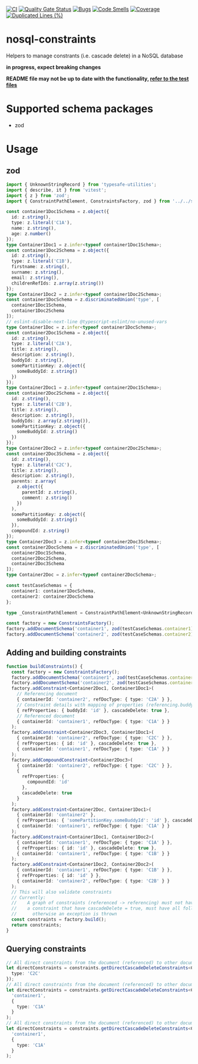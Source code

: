 [![CI](https://github.com/kt-public/nosql-constraints/actions/workflows/ci.yml/badge.svg?branch=main)](https://github.com/kt-public/nosql-constraints/actions/workflows/ci.yml)
[![Quality Gate Status](https://sonarcloud.io/api/project_badges/measure?project=kt-public_nosql-constraints&metric=alert_status)](https://sonarcloud.io/summary/new_code?id=kt-public_nosql-constraints)
[![Bugs](https://sonarcloud.io/api/project_badges/measure?project=kt-public_nosql-constraints&metric=bugs)](https://sonarcloud.io/summary/new_code?id=kt-public_nosql-constraints)
[![Code Smells](https://sonarcloud.io/api/project_badges/measure?project=kt-public_nosql-constraints&metric=code_smells)](https://sonarcloud.io/summary/new_code?id=kt-public_nosql-constraints)
[![Coverage](https://sonarcloud.io/api/project_badges/measure?project=kt-public_nosql-constraints&metric=coverage)](https://sonarcloud.io/summary/new_code?id=kt-public_nosql-constraints)
[![Duplicated Lines (%)](https://sonarcloud.io/api/project_badges/measure?project=kt-public_nosql-constraints&metric=duplicated_lines_density)](https://sonarcloud.io/summary/new_code?id=kt-public_nosql-constraints)

# nosql-constraints

Helpers to manage constrants (i.e. cascade delete) in a NoSQL database

**in progress, expect breaking changes**

**README file may not be up to date with the functionality, [refer to the test files](https://github.com/kt-public/nosql-constraints/blob/main/tests/constraints/constraints.spec.ts)**

# Supported schema packages

- zod

# Usage

## zod

```ts
import { UnknownStringRecord } from 'typesafe-utilities';
import { describe, it } from 'vitest';
import { z } from 'zod';
import { ConstraintPathElement, ConstraintsFactory, zod } from '../../src/index';

const container1Doc1Schema = z.object({
  id: z.string(),
  type: z.literal('C1A'),
  name: z.string(),
  age: z.number()
});
type Container1Doc1 = z.infer<typeof container1Doc1Schema>;
const container1Doc2Schema = z.object({
  id: z.string(),
  type: z.literal('C1B'),
  firstname: z.string(),
  surname: z.string(),
  email: z.string(),
  childrenRefIds: z.array(z.string())
});
type Container1Doc2 = z.infer<typeof container1Doc2Schema>;
const container1DocSchema = z.discriminatedUnion('type', [
  container1Doc1Schema,
  container1Doc2Schema
]);
// eslint-disable-next-line @typescript-eslint/no-unused-vars
type Container1Doc = z.infer<typeof container1DocSchema>;
const container2Doc1Schema = z.object({
  id: z.string(),
  type: z.literal('C2A'),
  title: z.string(),
  description: z.string(),
  buddyId: z.string(),
  somePartitionKey: z.object({
    someBuddyId: z.string()
  })
});
type Container2Doc1 = z.infer<typeof container2Doc1Schema>;
const container2Doc2Schema = z.object({
  id: z.string(),
  type: z.literal('C2B'),
  title: z.string(),
  description: z.string(),
  buddyIds: z.array(z.string()),
  somePartitionKey: z.object({
    someBuddyId: z.string()
  })
});
type Container2Doc2 = z.infer<typeof container2Doc2Schema>;
const container2Doc3Schema = z.object({
  id: z.string(),
  type: z.literal('C2C'),
  title: z.string(),
  description: z.string(),
  parents: z.array(
    z.object({
      parentId: z.string(),
      comment: z.string()
    })
  ),
  somePartitionKey: z.object({
    someBuddyId: z.string()
  }),
  compoundId: z.string()
});
type Container2Doc3 = z.infer<typeof container2Doc3Schema>;
const container2DocSchema = z.discriminatedUnion('type', [
  container2Doc1Schema,
  container2Doc2Schema,
  container2Doc3Schema
]);
type Container2Doc = z.infer<typeof container2DocSchema>;

const testCaseSchemas = {
  container1: container1DocSchema,
  container2: container2DocSchema
};

type _ConstraintPathElement = ConstraintPathElement<UnknownStringRecord, UnknownStringRecord>;

const factory = new ConstraintsFactory();
factory.addDocumentSchema('container1', zod(testCaseSchemas.container1));
factory.addDocumentSchema('container2', zod(testCaseSchemas.container2));
```

## Adding and building constraints

```ts
function buildConstraints() {
  const factory = new ConstraintsFactory();
  factory.addDocumentSchema('container1', zod(testCaseSchemas.container1));
  factory.addDocumentSchema('container2', zod(testCaseSchemas.container2));
  factory.addConstraint<Container2Doc1, Container1Doc1>(
    // Referencing document
    { containerId: 'container2', refDocType: { type: 'C2A' } },
    // Constraint details with mapping of properties (referencing.buddyId -> referenced.id)
    { refProperties: { buddyId: 'id' }, cascadeDelete: true },
    // Referenced document
    { containerId: 'container1', refDocType: { type: 'C1A' } }
  );
  factory.addConstraint<Container2Doc3, Container1Doc1>(
    { containerId: 'container2', refDocType: { type: 'C2C' } },
    { refProperties: { id: 'id' }, cascadeDelete: true },
    { containerId: 'container1', refDocType: { type: 'C1A' } }
  );
  factory.addCompoundConstraint<Container2Doc3>(
    { containerId: 'container2', refDocType: { type: 'C2C' } },
    {
      refProperties: {
        compoundId: 'id'
      },
      cascadeDelete: true
    }
  );
  factory.addConstraint<Container2Doc, Container1Doc1>(
    { containerId: 'container2' },
    { refProperties: { 'somePartitionKey.someBuddyId': 'id' }, cascadeDelete: true },
    { containerId: 'container1', refDocType: { type: 'C1A' } }
  );
  factory.addConstraint<Container1Doc1, Container1Doc2>(
    { containerId: 'container1', refDocType: { type: 'C1A' } },
    { refProperties: { id: 'id' }, cascadeDelete: true },
    { containerId: 'container1', refDocType: { type: 'C1B' } }
  );
  factory.addConstraint<Container1Doc2, Container2Doc2>(
    { containerId: 'container1', refDocType: { type: 'C1B' } },
    { refProperties: { id: 'id' } },
    { containerId: 'container2', refDocType: { type: 'C2B' } }
  );
  // This will also validate constraints
  // Currently:
  //    A graph of constraints (referenced -> referencing) must not have cycles
  //    a constraint that have cascadeDelete = true, must have all following children with cascade delete = true
  //      otherwise an exception is thrown
  const constraints = factory.build();
  return constraints;
}
```

## Querying constraints

```ts
// All direct constraints from the document (referenced) to other documents (referencing)
let directConstraints = constraints.getDirectCascadeDeleteConstraints<Container2Doc>('container2', {
  type: 'C2C'
});
// All direct constraints from the document (referenced) to other documents (referencing) that have cascade delete = true
let directConstraints = constraints.getDirectCascadeDeleteConstraints<Container1Doc1>(
  'container1',
  {
    type: 'C1A'
  }
);
// All direct constraints from the document (referenced) to other documents (referencing) that have cascade delete = false/undefined
let directConstraints = constraints.getDirectCascadeDeleteConstraints<Container1Doc1>(
  'container1',
  {
    type: 'C1A'
  }
);
```
